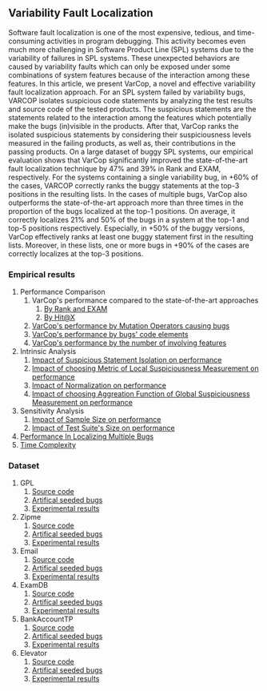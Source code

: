 ## Variability Fault Localization

Software fault localization is one of the most expensive, tedious, and time-consuming activities in program debugging. This activity becomes even much more challenging in Software Product Line (SPL) systems due to the variability of failures in SPL systems. These unexpected behaviors are caused by variability faults which can only be exposed under some combinations of system features because of the interaction among these features. In this article, we present VarCop, a novel and effective variability fault localization approach. For an SPL system failed by variability bugs, VARCOP isolates suspicious code statements by analyzing the test results and source code of the tested products. The suspicious statements are the statements related to the interaction among the features which potentially make the bugs (in)visible in the products. After that, VarCop ranks the isolated suspicious statements by considering their suspiciousness levels measured in the failing products, as well as, their contributions in the passing products. On a large dataset of buggy SPL systems, our empirical evaluation shows that VarCop significantly improved the state-of-the-art fault localization technique by 47% and 39% in Rank and EXAM, respectively. For the systems containing a single variability bug, in +60% of the cases, VARCOP correctly ranks the buggy statements at the top-3 positions in the resulting lists. In the cases of multiple bugs, VarCop also outperforms the state-of-the-art approach more than three times in the proportion of the bugs localized at the top-1 positions. On average, it correctly localizes 21% and 50% of the bugs in a system at the top-1 and top-5 positions respectively. Especially, in +50% of the buggy versions, VarCop effectively ranks at least one buggy statement first in the resulting lists. Moreover, in these lists, one or more bugs in +90% of the cases are correctly localizes at the top-3 positions.

### Empirical results
1. Performance Comparison
    1. VarCop's performance compared to the state-of-the-art approaches 
        1. [By Rank and EXAM](https://github.com/ttrangnguyen/VARCOP/blob/gh-pages/PERFORMANCE%20COMPARISON/Performance_comparison.xlsx)
        2. [By Hit@X](https://github.com/ttrangnguyen/VARCOP/blob/gh-pages/PERFORMANCE%20COMPARISON/Hit%40x.xlsx)
    1. [VarCop's performance by Mutation Operators causing bugs](https://github.com/ttrangnguyen/VARCOP/blob/gh-pages/PERFORMANCE%20COMPARISON/performance_comparison_by_mutation_operators.xlsx)
    1. [VarCop's performance by bugs' code elements](https://github.com/ttrangnguyen/VARCOP/blob/gh-pages/PERFORMANCE%20COMPARISON/performance_comparison_by_code_elements.xlsx)
    1. [VarCop's performance by the number of involving features](https://github.com/ttrangnguyen/VARCOP/blob/gh-pages/PERFORMANCE%20COMPARISON/performance_comparison_by_Num_of_involving_features.xlsx)
1. Intrinsic Analysis
    1. [Impact of Suspicious Statement Isolation on performance](https://github.com/ttrangnguyen/VARCOP/blob/gh-pages/INTRINSIC%20ANALYSIS/Impact%20of%20BPC%20Detection.xlsx)
    1. [Impact of choosing Metric of Local Suspiciousness Measurement on performance](https://github.com/ttrangnguyen/VARCOP/blob/gh-pages/PERFORMANCE%20COMPARISON/Performance_comparison.xlsx)
    1. [Impact of Normalization on performance](https://github.com/ttrangnguyen/VARCOP/blob/gh-pages/INTRINSIC%20ANALYSIS/Impact%20of%20Normalization.xlsx)
    1. [Impact of choosing Aggreation Function of Global Suspiciousness Measurement on performance](https://github.com/ttrangnguyen/VARCOP/blob/gh-pages/INTRINSIC%20ANALYSIS/Impact%20of%20Aggregation%20function.xlsx)
1. Sensitivity Analysis
    1. [Impact of Sample Size on performance](https://github.com/ttrangnguyen/VARCOP/tree/gh-pages/SENSITIVITY%20ANALYSIS/Impact%20of%20sample%20size)
    1. [Impact of Test Suite's Size on performance](https://github.com/ttrangnguyen/VARCOP/tree/gh-pages/SENSITIVITY%20ANALYSIS/Impact%20of%20test%20suite's%20size)
1. [Performance In Localizing Multiple Bugs](https://github.com/ttrangnguyen/VARCOP/tree/gh-pages/MULTIPLE%20BUGS)
1. [Time Complexity](https://github.com/ttrangnguyen/VARCOP/tree/gh-pages/RUNTIME)

### Dataset
1. GPL
    1. [Source code]()
    1. [Artifical seeded bugs]()
    1. [Experimental results]()
1. Zipme
    1. [Source code]()
    1. [Artifical seeded bugs]()
    1. [Experimental results]()
1. Email
    1. [Source code]()
    1. [Artifical seeded bugs]()
    1. [Experimental results]()
1. ExamDB
    1. [Source code]()
    1. [Artifical seeded bugs]()
    1. [Experimental results]()
1. BankAccountTP
    1. [Source code]()
    1. [Artifical seeded bugs]()
    1. [Experimental results]()
1. Elevator
    1. [Source code]()
    1. [Artifical seeded bugs]()
    1. [Experimental results]()

